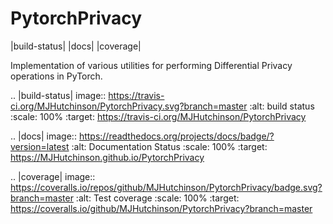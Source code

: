 # PytorchPrivacy

|build-status| |docs| |coverage|   

Implementation of various utilities for performing Differential Privacy operations in PyTorch. 


.. |build-status| image:: https://travis-ci.org/MJHutchinson/PytorchPrivacy.svg?branch=master
    :alt: build status
    :scale: 100%
    :target: https://travis-ci.org/MJHutchinson/PytorchPrivacy

.. |docs| image:: https://readthedocs.org/projects/docs/badge/?version=latest
    :alt: Documentation Status
    :scale: 100%
    :target: https://MJHutchinson.github.io/PytorchPrivacy

.. |coverage| image:: https://coveralls.io/repos/github/MJHutchinson/PytorchPrivacy/badge.svg?branch=master
    :alt: Test coverage
    :scale: 100%
    :target: https://coveralls.io/github/MJHutchinson/PytorchPrivacy?branch=master
